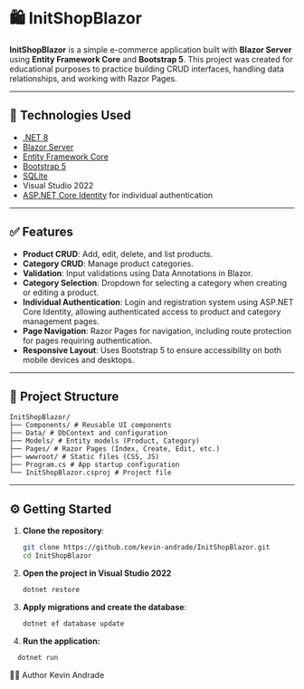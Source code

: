 # 🛍️ InitShopBlazor

**InitShopBlazor** is a simple e-commerce application built with **Blazor Server** using **Entity Framework Core** and **Bootstrap 5**. This project was created for educational purposes to practice building CRUD interfaces, handling data relationships, and working with Razor Pages.

---

## 🚀 Technologies Used

- [.NET 8](https://dotnet.microsoft.com/en-us/)
- [Blazor Server](https://learn.microsoft.com/aspnet/core/blazor/)
- [Entity Framework Core](https://learn.microsoft.com/ef/core/)
- [Bootstrap 5](https://getbootstrap.com/)
- [SQLite](https://www.sqlite.org/index.html)
- Visual Studio 2022
- [ASP.NET Core Identity](https://learn.microsoft.com/en-us/aspnet/core/security/authentication/identity) for individual authentication

---

## ✅ Features

- **Product CRUD**: Add, edit, delete, and list products.
- **Category CRUD**: Manage product categories.
- **Validation**: Input validations using Data Annotations in Blazor.
- **Category Selection**: Dropdown for selecting a category when creating or editing a product.
- **Individual Authentication**: Login and registration system using ASP.NET Core Identity, allowing authenticated access to product and category management pages.
- **Page Navigation**: Razor Pages for navigation, including route protection for pages requiring authentication.
- **Responsive Layout**: Uses Bootstrap 5 to ensure accessibility on both mobile devices and desktops.

---

## 🧱 Project Structure
```
InitShopBlazor/
├── Components/ # Reusable UI components
├── Data/ # DbContext and configuration
├── Models/ # Entity models (Product, Category)
├── Pages/ # Razor Pages (Index, Create, Edit, etc.)
├── wwwroot/ # Static files (CSS, JS)
├── Program.cs # App startup configuration
└── InitShopBlazor.csproj # Project file
```

---

## ⚙️ Getting Started

1. **Clone the repository**:
   ```bash
   git clone https://github.com/kevin-andrade/InitShopBlazor.git
   cd InitShopBlazor

2. **Open the project in Visual Studio 2022**
   ```bash
   dotnet restore

3. **Apply migrations and create the database**:
   ```bash
   dotnet ef database update

4. **Run the application:**
  ```bash
    dotnet run
  ```

🙋‍♂️ Author
Kevin Andrade
